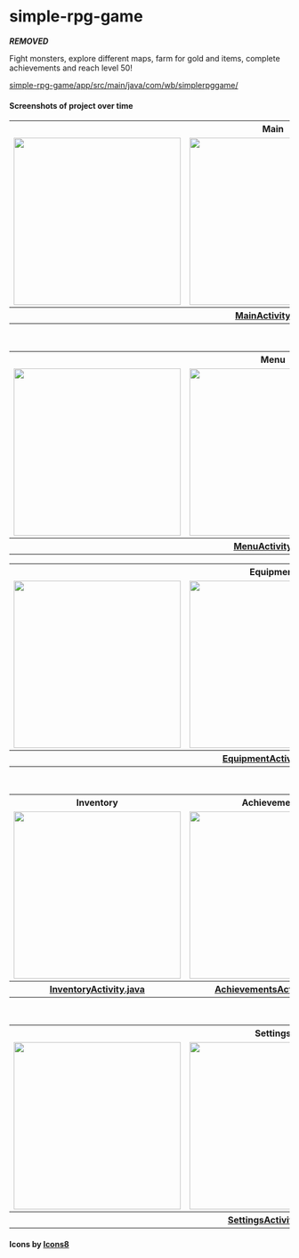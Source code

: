 # simple-rpg-game
***REMOVED***

Fight monsters, explore different maps, farm for gold and items, complete achievements and reach level 50!

<a href="https://github.com/***REMOVED***/simple-rpg-game/tree/master/app/src/main/java/com/wb/simplerpggame">simple-rpg-game/app/src/main/java/com/wb/simplerpggame/</a>

#### Screenshots of project over time

<table style="width:100%">
  <tr>
    <th colspan="3">Main</th>
  </tr>
  <tr>
    <td><img src="https://user-images.githubusercontent.com/28032670/111060610-2ba5fc00-84d9-11eb-8a27-c4dd8333de88.png" width="300"></td>
    <td><img src="https://user-images.githubusercontent.com/28032670/111060774-6197b000-84da-11eb-860a-7d8fccd1fe94.png" width="300"></td>
    <td><img src="https://user-images.githubusercontent.com/28032670/111061486-96a60180-84de-11eb-86d5-ee080b28e80f.png" width="300"></td>
  </tr>
  <tr>
    <th colspan="3"><a href="https://github.com/***REMOVED***/simple-rpg-game/blob/master/app/src/main/java/com/wb/simplerpggame/MainActivity.java">MainActivity.java</a></td>
  </tr>
</table>
<br/>
<table style="width:100%">
  <tr>
    <th colspan="3">Menu</th>
  </tr>
  <tr>
    <td><img src="https://user-images.githubusercontent.com/28032670/111061936-d1109e00-84e0-11eb-8ef3-615539552e2d.png" width="300"></td>
    <td><img src="https://user-images.githubusercontent.com/28032670/111061939-d40b8e80-84e0-11eb-81c1-054fa06c865c.png" width="300"></td>
    <td><img src="https://user-images.githubusercontent.com/28032670/111061941-d66de880-84e0-11eb-948e-37bfd340b23b.png" width="300"></td>
  </tr>
  <tr>
    <th colspan="3"><a href="https://github.com/***REMOVED***/simple-rpg-game/blob/master/app/src/main/java/com/wb/simplerpggame/MenuActivity.java">MenuActivity.java</a></td>
  </tr>
</table>
<table style="width:100%">
  <tr>
    <th colspan="3">Equipment</th>
  </tr>
  <tr>
    <td><img src="https://user-images.githubusercontent.com/28032670/111061963-01583c80-84e1-11eb-8f4f-42cc4b002a91.png" width="300"></td>
    <td><img src="https://user-images.githubusercontent.com/28032670/111061964-02896980-84e1-11eb-8591-fb2de22c1d93.png" width="300"></td>
    <td><img src="https://user-images.githubusercontent.com/28032670/111061965-02896980-84e1-11eb-9a35-2e613f8215e0.png" width="300"></td>
  </tr>
  <tr>
    <th colspan="3"><a href="https://github.com/***REMOVED***/simple-rpg-game/blob/master/app/src/main/java/com/wb/simplerpggame/EquipmentActivity.java">EquipmentActivity.java</a></td>
  </tr>
</table>
<br/>
<table style="width:100%">
  <tr>
    <th>Inventory</th>
    <th>Achievements</th>
    <th>Shop</th>
  </tr>
  <tr>
    <td><img src="https://user-images.githubusercontent.com/28032670/111061983-1e8d0b00-84e1-11eb-91f2-6f8cdef6bc14.png" width="300"></td>
    <td><img src="https://user-images.githubusercontent.com/28032670/111062019-5a27d500-84e1-11eb-850c-6dce58031907.png" width="300"></td>
    <td><img src="https://user-images.githubusercontent.com/28032670/111062057-9d824380-84e1-11eb-8c04-3c51e03eda2d.png" width="300"></td>
  </tr>
  <tr>
    <th><a href="https://github.com/***REMOVED***/simple-rpg-game/blob/master/app/src/main/java/com/wb/simplerpggame/InventoryActivity.java">InventoryActivity.java</a></td>
    <th><a href="https://github.com/***REMOVED***/simple-rpg-game/blob/master/app/src/main/java/com/wb/simplerpggame/AchievementsActivity.java">AchievementsActivity.java</a></td>
    <th><a href="https://github.com/***REMOVED***/simple-rpg-game/blob/master/app/src/main/java/com/wb/simplerpggame/ShopActivity.java">ShopActivity.java</a></td>
  </tr>
</table>
<br/>
<table style="width:100%">
  <tr>
    <th colspan="3">Settings</th>
  </tr>
  <tr>
    <td><img src="https://user-images.githubusercontent.com/28032670/111062072-b7238b00-84e1-11eb-9b40-5811a24e7083.png" width="300"></td>
    <td><img src="https://user-images.githubusercontent.com/28032670/111062074-b854b800-84e1-11eb-96f8-6170ca8aa045.png" width="300"></td>
    <td><img src="https://user-images.githubusercontent.com/28032670/111062075-b854b800-84e1-11eb-8096-1fe1eb303434.png" width="300"></td>
  </tr>
    <tr>
    <th colspan="3"><a href="https://github.com/***REMOVED***/simple-rpg-game/blob/master/app/src/main/java/com/wb/simplerpggame/SettingsActivity.java">SettingsActivity.java</a></td>
  </tr>
</table>

#### Icons by <a href="https://icons8.com">Icons8</a>
